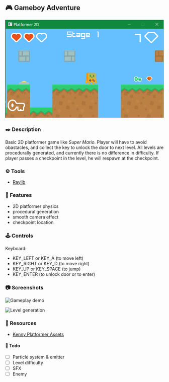 ## :video_game: Gameboy Adventure

![Screenshot00](screenshots/Screenshot-platformer00.png "Platformer")

### :black_nib: Description

Basic 2D platformer game like *Super Mario*. Player will have to avoid obastacles, and collect the key to unlock the door to next level. All levels are procedurally generated, and currently there is no difference in difficulty. If player passes a checkpoint in the level, he will respawn at the checkpoint.

### :gear: Tools

- [Raylib](https://github.com/raysan5/raylib)

### :jack_o_lantern: Features

 - 2D platformer physics
 - procedural generation
 - smooth camera effect
 - checkpoint location

### :joystick: Controls

Keyboard:
 - KEY_LEFT or KEY_A (to move left)
 - KEY_RIGHT or KEY_D (to move right)
 - KEY_UP or KEY_SPACE (to jump)
 - KEY_ENTER (to unlock door or to enter)

### :camera: Screenshots

![Gameplay demo](screenshots/demo_gamplay00.gif)

![Level generation](screenshots/demo_gamplay01.gif)

### :gem: Resources

- [Kenny Platformer Assets](https://www.kenney.nl/assets/simplified-platformer-pack)


#### :dart: Todo
- [ ] Particle system & emitter
- [ ] Level difficulty
- [ ] SFX
- [ ] Enemy
